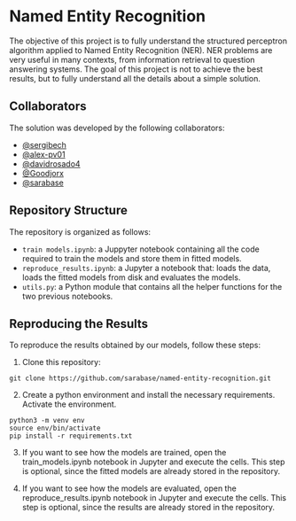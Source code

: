 # Named Entity Recognition

The objective of this project is to fully understand the structured perceptron algorithm applied to Named Entity
Recognition (NER). NER problems are very useful in many contexts, from information retrieval to question answering
systems. The goal of this project is not to achieve the best results, but to fully understand all the details about a
simple solution.

## Collaborators

The solution was developed by the following collaborators:

- [@sergibech](https://github.com/sergibech)
- [@alex-pv01](https://github.com/alex-pv01)
- [@davidrosado4](https://github.com/davidrosado4)
- [@Goodjorx](https://github.com/Goodjorx)
- [@sarabase](https://github.com/sarabase)

## Repository Structure

The repository is organized as follows:

- `train models.ipynb`: a Juppyter notebook containing all the code required to train the models and store them in
  fitted models.
- `reproduce_results.ipynb`: a Jupyter a notebook that: loads the data, loads the fitted models from disk and evaluates
  the models.
- `utils.py`: a Python module that contains all the helper functions for the two previous notebooks.

## Reproducing the Results

To reproduce the results obtained by our models, follow these steps:

1. Clone this repository:

```
git clone https://github.com/sarabase/named-entity-recognition.git
```

2. Create a python environment and install the necessary requirements. Activate the environment.

```
python3 -m venv env
source env/bin/activate
pip install -r requirements.txt
```

3. If you want to see how the models are trained, open the train_models.ipynb notebook in Jupyter and execute the cells.
   This step is optional, since the fitted models are already stored in the repository.


4. If you want to see how the models are evaluated, open the reproduce_results.ipynb notebook in Jupyter and execute the
   cells. This step is optional, since the results are already stored in the repository.


